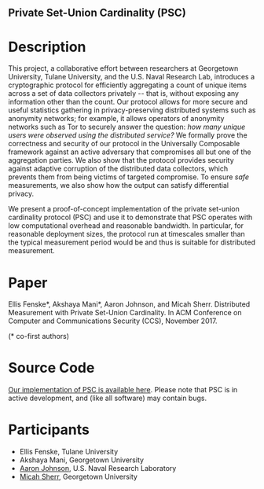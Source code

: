 ## Private Set-Union Cardinality (PSC)


# Description


This project, a collaborative effort between researchers at Georgetown University, Tulane University, and the U.S. Naval Research Lab, introduces a cryptographic protocol for efficiently aggregating a count of unique items across a set of data collectors privately -- that is, without exposing any information other than the count.  Our protocol allows for more secure and useful statistics gathering in privacy-preserving distributed systems such as anonymity networks; for example, it allows operators of anonymity networks such as Tor to securely answer the question: _how many unique users were observed using the distributed service?_ We formally prove the correctness and security of our protocol in the Universally Composable framework against an active adversary that compromises all but one of the aggregation parties. We also show that the protocol provides security against adaptive corruption of the distributed data collectors, which prevents them from being victims of targeted compromise. To ensure _safe_ measurements, we also show how the output can satisfy differential privacy.

We present a proof-of-concept implementation of the private set-union cardinality protocol (PSC) and use it to demonstrate that PSC operates with low computational overhead and reasonable bandwidth. In particular, for reasonable deployment sizes, the protocol run at timescales smaller than the typical measurement period would be and thus is suitable for distributed measurement.


# Paper

Ellis Fenske\*, Akshaya Mani\*, Aaron Johnson, and Micah Sherr. Distributed Measurement with Private Set-Union Cardinality. In ACM Conference on Computer and Communications Security (CCS), November 2017.

(* co-first authors)


# Source Code

[Our implementation of PSC is available here](https://github.com/msherr/psc).  Please note that PSC is in active development, and (like all software) may contain bugs.



# Participants

* Ellis Fenske, Tulane University
* Akshaya Mani, Georgetown University
* [Aaron Johnson](http://www.ohmygodel.com/), U.S. Naval Research Laboratory
* [Micah Sherr](https://security.cs.georgetown.edu/~msherr), Georgetown University

